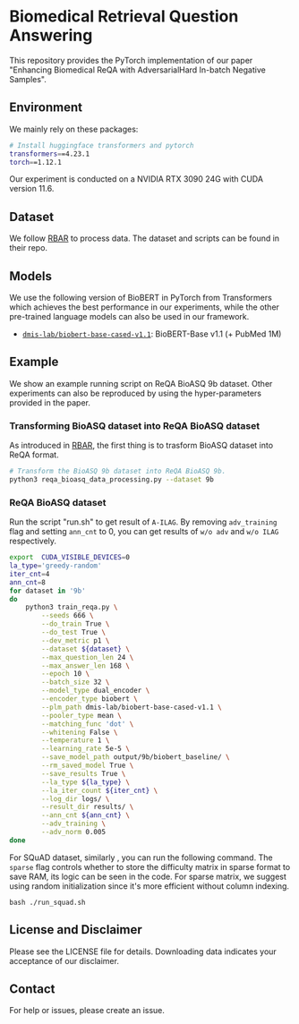 # Biomedical Retrieval Question Answering
This repository provides the PyTorch implementation of our paper "Enhancing Biomedical ReQA with AdversarialHard In-batch Negative Samples".

## Environment
We mainly rely on these packages:
```bash
# Install huggingface transformers and pytorch
transformers==4.23.1
torch==1.12.1
```
Our experiment is conducted on a NVIDIA RTX 3090 24G with CUDA version 11.6.

## Dataset
We follow [RBAR](https://github.com/Ba1Jun/BioReQA) to process data. The dataset and scripts can be found in their repo.

## Models
We use the following version of BioBERT in PyTorch from Transformers which achieves the best performance in our experiments, while the other pre-trained language models can also be used in our framework.
* [`dmis-lab/biobert-base-cased-v1.1`](https://huggingface.co/dmis-lab/biobert-base-cased-v1.1): BioBERT-Base v1.1 (+ PubMed 1M)


## Example

We show an example running script on ReQA BioASQ 9b dataset. Other experiments can also be reproduced by using the hyper-parameters provided in the paper.

### Transforming BioASQ dataset into ReQA BioASQ dataset
As introduced in [RBAR](https://github.com/Ba1Jun/BioReQA), the first thing is to trasform BioASQ dataset into ReQA format.
```bash
# Transform the BioASQ 9b dataset into ReQA BioASQ 9b.
python3 reqa_bioasq_data_processing.py --dataset 9b
```

### ReQA BioASQ dataset
Run the script "run.sh" to get result of `A-ILAG`. By removing `adv_training` flag and setting `ann_cnt` to 0, you can get results of `w/o adv` and `w/o ILAG` respectively. 
```bash
export  CUDA_VISIBLE_DEVICES=0
la_type='greedy-random'
iter_cnt=4
ann_cnt=8
for dataset in '9b'
do
    python3 train_reqa.py \
        --seeds 666 \
        --do_train True \
        --do_test True \
        --dev_metric p1 \
        --dataset ${dataset} \
        --max_question_len 24 \
        --max_answer_len 168 \
        --epoch 10 \
        --batch_size 32 \
        --model_type dual_encoder \
        --encoder_type biobert \
        --plm_path dmis-lab/biobert-base-cased-v1.1 \
        --pooler_type mean \
        --matching_func 'dot' \
        --whitening False \
        --temperature 1 \
        --learning_rate 5e-5 \
        --save_model_path output/9b/biobert_baseline/ \
        --rm_saved_model True \
        --save_results True \
        --la_type ${la_type} \
        --la_iter_count ${iter_cnt} \
        --log_dir logs/ \
        --result_dir results/ \
        --ann_cnt ${ann_cnt} \
        --adv_training \
        --adv_norm 0.005
done
```

For SQuAD dataset, similarly , you can run the following command. The `sparse` flag controls whether to store the difficulty matrix in sparse format to save RAM, its logic can be seen in the code. For sparse matrix, we suggest using random initialization since it's more efficient without column indexing. 
```
bash ./run_squad.sh
```
## License and Disclaimer
Please see the LICENSE file for details. Downloading data indicates your acceptance of our disclaimer.


## Contact
For help or issues, please create an issue.